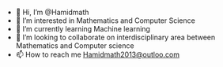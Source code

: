 - 👋 Hi, I’m @Hamidmath
- 👀 I’m interested in Mathematics and Computer Science
- 🌱 I’m currently learning Machine learning
- 💞️ I’m looking to collaborate on interdisciplinary area between Mathematics and Computer science
- 📫 How to reach me Hamidmath2013@outloo.com

<!---
Hamidmath/Hamidmath is a ✨ special ✨ repository because its `README.md` (this file) appears on your GitHub profile.
You can click the Preview link to take a look at your changes.
--->
